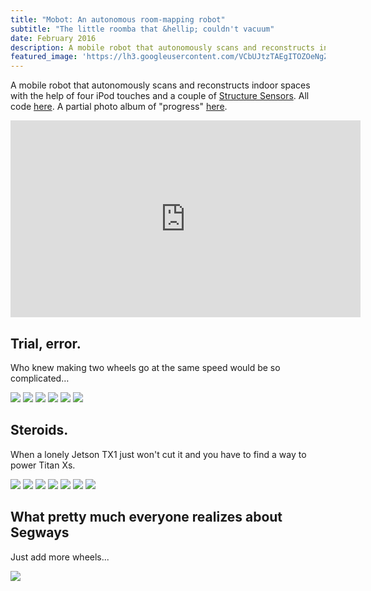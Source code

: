 ```yaml
---
title: "Mobot: An autonomous room-mapping robot"
subtitle: "The little roomba that &hellip; couldn't vacuum"
date: February 2016
description: A mobile robot that autonomously scans and reconstructs indoor spaces.
featured_image: 'https://lh3.googleusercontent.com/VCbUJtzTAEgITOZOeNgZ_rM1tIiAQcaLgYfnKZUbUdyBdVzEUXrh5G31OHOZuYG6G1On0dB9hUWgV2gv7SsU1WqR9br0HGySqfBMM1Yg1cMzMevXZDwSq30b1RzPRy7Fqx0UtknYdgSs6M8yG775PvtFLlgeUA4WEypWhRZrBkrCjpVKzStHOaIEN8ogGa20mH6hXM5rEUOZZWCtdewMBgWDZJX-KTEZvtcZ38UWk08xuBsNzIHLFV1tmMWUUX1vh8SasygYI5Fc5KHQ_kQF_A-hKE6aXn43GFaje563Oma1aGE3rGbiWKDxyZK8-_paKto5uYCpELZPL4_oD5NE2Q9cr2fhdEBg4fqqVy_D5_J6fAR9WbTeWEehmFGumihfb-JpgPfp5Nb8TIMg1RqUw3VkfQPoQ_a3pTbvV3pL5yag_mbv42FIClPm-xD7pzrNL939tYqi8bc4UZc5K7BB_OXV6zI1JVgoYtvD9VvEd08s9W-Pv5oDfqYgwA4AmqcZAhD_3JufrAk7GHlw241rzx6_e1DUf_k3AYq2tqK9GsweiI7VEVeD-nH44p30CGE-d27nkcH13SJAqqVbEun0WrBX64wenJe4U-j4VWRmtN_VCfec-xcC_IsbrDNaccZaiSKm_SbcKOldZiifLYZjEWpmMB4JrRiZ1mg4Gr9uj7i_JJ3Sd0gDb5TohJpQ13AOX5wM5A2WuQgJJzzFR7-NcVut5Q=w1100-h1466-no'
---
```


A mobile robot that autonomously scans and reconstructs indoor spaces with the help of four iPod touches and a couple of [Structure Sensors](https://structure.io). All code [here](https://github.com/danielsuo/mobot). A partial photo album of "progress" [here](https://photos.google.com/share/AF1QipM-gw84bVVaIP-uQoGXTUlZM2MPBrJqzOhyYj5fdWOHy8zU_SxZKoJkm60k_c3hOA?key=aGExRU5UVmZLRkFKMUNOUkxDcW1MektvUlZ1a2t3).

<iframe width="560" height="315" src="https://www.youtube.com/embed/SEKjOCBeejc" frameborder="0" allow="accelerometer; autoplay; encrypted-media; gyroscope; picture-in-picture" allowfullscreen></iframe>

## Trial, error.
Who knew making two wheels go at the same speed would be so complicated&hellip;
<div class="gallery" data-columns="3">
  <img src="https://lh3.googleusercontent.com/antav5Ab_HzuDGPgQ8wj6smBDgKhsMejcl4LfYKkhkbbuuVocPEfVw_XFRt_EhMV4HQP8Z8TD9Pj5_-uu3is5WpKLdbLToSQCKhpj2nC1rnhmTmdqTsejLNDlqhSDH5Z4m1q_IVhTYr7d1UbQWpAVdAbv9wiyAurGxpClXA7Z4LEZdKYd2U-56h_PcPsQ_bdKaZIkZ1UKw_qJuZNTZA-6b_PhTQuhm4CjTg5DtsUnp9K5gq6P1QU1Rw5KuUEVpa2Z8nudhrq6kjo8MHLqPxT1bBoVr7yoy6yK1tyVIEfB9hT4UhJAv8x-pqfWVStWi1tc5-yAm8HHbwI_DcNQ0DXvxDjYkfk5NbIdQNQ2_2wZRUKnUhGeCweKDf1T3NhNOhlzaRkGnLeIDGwlFJBk1HDOnSut2F4rpVEVnWlTS6sDyiDAkW6A885QOn7oJ6dcbiTMJ2D6xvdslKBAQMSlb9TWCUBd0IKfSKTyrFYIWaD5qYaRkpzPeXvluQDGeTtaZWyPo-wn0tKMRl3bhtyXRCPfWU__p5CUATQK5osiN20vnqVfNoOPD8wHtNlNbRg3gwNwENG_UF-qONwN1o18DpdqPIAFUbDK50umHJOHfZvm5-PnjXy_YLcH0TGvHFLtHir6eCEdfeKJ6Z4EoaMB0zK61OVgZ_wR2dSpqAO8qtYktSPkiW9l1As-Nw3CBSJN_K5e51nhSvvcdBF4cLcsqdZ1Klv_A=w1280-h960-no">
  <img src="https://lh3.googleusercontent.com/-JGP1sVCnDvCSkRH5POTH4fqaFj6WqSikFAseqOQHwYC40KDvy6MkW-M8pxA6yxyq7CjKuT-r4NcZlX0I3WphIiZ_4j7sLLItnZBvNcNjB-D24B00M2z8aVGyQvyckx6RaFAZJo-WNNhWqogbjOGbm257Mt3_SYbvhiR8CvqyPscs1y_M53VOYD3-kJtO_8-VnsJn2A6T-bdJteQZ60Dby1V2PEUpIbkOIT22caUj_a1E47O8iXxjsxzuRb51pdSoPGlqMwr2L4Prth5TNUzlnCUDQyp9X2yzHIvYBCJn7tXK7SZ9MLE5n9akzeQhhrczTn3Gu_MqzRDAoDstVTm9k88sxZpIOtdTfX2r6yJSU5vP5wAqeWa7ZOKZW5brlvv-VE3PvDocpfNU_Ha41ZPXxjXJ0RnurenE1cyNfb8XlSaTZTvXbQOCetc9a-ShyZFJZvq7p7w7rWpplngqWeJ9gA2mEZZU3FasbrBmg5MRiUxfnzWRbfoWqI1-6CFGp3nfX3XYYNbzuKloSWTxJwbmOHYjJCwG8FYENRKCLWj4pr5IP3YNaArS4h-21Yb0hZKnC94V94OjPetuo66K_C9DyJmLZwEkS-ZQmmae0Jyzm8k5X0QdnmeW4eHvF5dvP_iFP1QzuDuJ6EwZ3Nx-DiWGyygP5tAyw3A7tSeykCV-4V2flAuRJRKr7IJ6-jqjt42l96pij-8QFTs8I9gGbhNL_vQlQ=w1280-h960-no">
  <img src="https://lh3.googleusercontent.com/761uLA3bzCJHmlAq6eoZkucLGTkm8QBext0kKgLuC6uSvLI0Hxct0sUlM3mgEAgpGCZV4umdGxbjIcD_beM9PZ-uQT7u0eTLRhAsNXXfmBzoC-lQ37-spDXhvymmv1whPQixh2eipxxahA90bJTbgoM09eoK9Jp3sY3cjZOux0OFB8dW2pVAvqG2Bp0_htEi8i0VEWIFDjR92OwvyMZ1jN68IP5WQKgnPHVJsosv4t5MRvSj4-q2w6UU5GhW5H1huuMRxK40beob9HSy3J1V8PiY71dVjLldzAFu64Bq03w64cvJ0SCeUdjXpeEuhwhhytatvxcNktVY-xdEvSBhCLT1pfGnP3OG-2z_NdmBEsWKvqww5_sLoWRUK-tGLZ3kD_cNhQ7y5-GYrdbyMa31GaXrXaG8ZGRSgHr3SaWBOYorFAfEtUc6gqXHyaBVQTe6vaojL__veIzENDeLgWjzQyuph3OVZ1czeGAGNNudqSJwpOBTLNhiz6mfoslmHKdyPtx2SksMTFmH2QrN4CeqOzNZcVE1qQvV21hUUopAvlhoUqOHqLwGUggepxy-75hqcL3R-UUm_RV5_9TWoBbyDZAk_OkcDDscZrB-KJdZf2VOJjaDV6aB36CF5S29HSYQfz3KzT-7ZX2EEN_v-TZvhycxhjgNl0yd7GzwPI2apI1OT72zfD3qZIj7m75GZlQkYYV_9Yh9G1JPC7_640Kuq7vt6w=w1280-h960-no">
  <img src="https://lh3.googleusercontent.com/sJXeGVgmP8_HRe1XgygOCGp5fa7MgSfk6sEn_5V33U4qgxMOZqDksd4LOKyBmF_XWR-idzNQG86mBFITGWTEjYQIylCI0zRvLDZtRshP4s4J6lZ0BoHHBttqKG4KFJPu_UYgwZZtmO61pEajUJpKJsWNU4cLlY9HRckX9Wtf6PPl5wuVapNL4HQ-K9NzFmlIVUAhSfCNkW6nK2hDWFIr9CgyasNCcPtAsR7ItjHHXx8I3nSEySsEoBpfz6-6jE7CXsdbT8awwPkv4_jkKy_gCUCQANkhz20CXGgNl2gxmL3CEreKLglw6tRq8SaqTUuQuVdSkafLfaULi9v8Tfq5gJljeECnZGxam8RzGXpSCcJMZCgw_3EATyv4fdwTnoyqVx_fOya54vmM_EHiyZpz7JPiTTKevSlYW28UdBUMIG_4RKa_Fvn1tisgfNjfbUyI3lYmfanyTu1eWXfFbyqrNXJamDlMDPRIguv2Xv2ozSkhHIrdvZcH3uR6ZX7QlZf9K3vHtR1tTHZECJ8Skc_-myVk_PRGBZgwVXCC9DvKAavIJuX7ESyF0jHCRTIPpLJx8o99NQEpqNuScXd8yKggqTTdGKlyycBdy8a80Q5Y3pGQC4G7eTeqeRJf18hcOZWXVYY4HoDJ5AAD0ZtPz1XBeG7E1ZtNp0xFHS4vTGzHElLjJgL3D0B2eErT1YWrIdsqMOGqQlOI8m4UGtN4K7ZiKPsF6Q=w1280-h960-no">
  <img src="https://lh3.googleusercontent.com/VCbUJtzTAEgITOZOeNgZ_rM1tIiAQcaLgYfnKZUbUdyBdVzEUXrh5G31OHOZuYG6G1On0dB9hUWgV2gv7SsU1WqR9br0HGySqfBMM1Yg1cMzMevXZDwSq30b1RzPRy7Fqx0UtknYdgSs6M8yG775PvtFLlgeUA4WEypWhRZrBkrCjpVKzStHOaIEN8ogGa20mH6hXM5rEUOZZWCtdewMBgWDZJX-KTEZvtcZ38UWk08xuBsNzIHLFV1tmMWUUX1vh8SasygYI5Fc5KHQ_kQF_A-hKE6aXn43GFaje563Oma1aGE3rGbiWKDxyZK8-_paKto5uYCpELZPL4_oD5NE2Q9cr2fhdEBg4fqqVy_D5_J6fAR9WbTeWEehmFGumihfb-JpgPfp5Nb8TIMg1RqUw3VkfQPoQ_a3pTbvV3pL5yag_mbv42FIClPm-xD7pzrNL939tYqi8bc4UZc5K7BB_OXV6zI1JVgoYtvD9VvEd08s9W-Pv5oDfqYgwA4AmqcZAhD_3JufrAk7GHlw241rzx6_e1DUf_k3AYq2tqK9GsweiI7VEVeD-nH44p30CGE-d27nkcH13SJAqqVbEun0WrBX64wenJe4U-j4VWRmtN_VCfec-xcC_IsbrDNaccZaiSKm_SbcKOldZiifLYZjEWpmMB4JrRiZ1mg4Gr9uj7i_JJ3Sd0gDb5TohJpQ13AOX5wM5A2WuQgJJzzFR7-NcVut5Q=w1100-h1466-no">
  <img src="https://lh3.googleusercontent.com/tNFQI6cT6vQHXforbNWNL0Z7rpnRg_F2KVT2SOAUhaZtQ8RQAlmIlLVtklA0WtvKDLMY-FRccdb7HA9DB_hKhDwfRlB9MAD_vImvux-9h-ZTbO6PuwGYFGtW8rtNjWXXGd0yV6DRjsV0pDA5TcYLQydPB_dgm9tLxWOos9tVrC4qDlauMSDnmGxLuIsVzkZdpv5MVUqr7gHz3HUUPpTcP4lWte7Yj18Xcs5QqCUxlSbW1nQJxkEeJFifNI5F-7-Z6bINBoia2g2q4MZ5lWf3dzsb_R67txmQSP6at9wX20d1s4L6XnPImhfX7JL4tudziugoyfqr63iWG-W52o6QWASJaJcgzDjRiZQUo9-NcJGCthtpXMD5veJF99h3hFEPVvYLKOYqDLscfh3j5hUQtDGXJNvcFE1bTqXBsdPWt9xHvlxE2CBWwMIV--8fz_qxfYC5NmOoeUsotga1kgDfv8utAhQwo7gEni4PdL43xIFYij25iBzFiP4-1uZ63pX8tpAPtLmG5Op6BswJwWez2ypCfCO4kBxParVx0APRgMuyCu8ffGcEVFPaIWDGpEcQBSNWYy3t9DvsFFMYHu8jj6ZKVqA8AD-vsSHl81G4OYkvN6DcCmPXcsAAEUK6ER0Kb10f8oJDrvDSNtqU1RyCwO9TZfugPr0yJgqZfG-uwg1bepkzchQ7PoWgRK41WMExdP6lCfMukk-fK_oyPyUqmPKUVQ=w1280-h960-no">
</div>

## Steroids.
When a lonely Jetson TX1 just won't cut it and you have to find a way to power Titan Xs.
<div class="gallery" data-columns="3">
  <img src="https://lh3.googleusercontent.com/_G8q1XuL5A1WYDuJFk-356GC8_ySNxVm9Ly4wcXFfOw1pGM1ZE_JDT91jD7TOrpeg6hzOFdo7Vgfj_J1RlGKWDkjaowFy26C51t2S0yrwCzgV6shWlY5eRImFhdtL425iPXGqbr3RcRrmO-Y51Yvk-4NTs5RlQ-vMh5WVcmcqU9yk91TH84u8vP2Z1geDa5yizWF04TWqZh4V1XMoEpP6oEnAxPGntx88e-4SViQCIrldpuHFAjWLoLAQV3rpNpR1p86v0xfgzcxMGqtaoVbODfJGCWGTV7uo_xumvzX_UeZWj509v_25cDAeQm-7-ybZvKl0Ob9wzQHD-QzKiPJjH_rkvx_qFpY0LRK-eLdGj9XF8LvZG9hI8Lz6mLwdCLF8jBQerY3vdZrTISzMs6yUrwjpNUf29JwvK-xjGzRGP9dFhRzU6CUZS84IKb0vH-aFBTzaoqn9iC1FHKCDAC_9DZMoN0hf9v2ZFqnOw5jcE4LGRvn39kody3xrzK7KVX7gi0AJspKMUvCIPcL2jOBE0HqtMvOiDTO6X8wroszKYXgG2nkTOTy6sUTiTHJQwLVDKhYxK4NHalpkDKi6H2YBh9LAlBwW4GNW-PxJelecsppoeaVBJJFtQlrHqBWo83EuVLmWAtsMmuSgzFRfnEYaPVVupyXelyYgADekLo3TFrZ0lAUJVn5xh5HMq8NceJW7QtYU4skNyqeQp8gVLBJ6krjIw=w1100-h1466-no">
  <img src="https://lh3.googleusercontent.com/4HY8toZs4HeEra3SezPG_MnkMnWyV7_LWRT3w6P2K8K2qtlCMp4Mc7xajJKo8DenoxaMi9f5DjrnrBkPBZ91WcahgLyKMGxo32p5_VuQyRrSOm0Z8_zGCFwiKbwk-Gh9UXw7HU69wW2NY4Wv47K4xs0b0VqtoCiC8iwa06KpqM0oJPgYZXmuHOag32mYlJgHO347G9KaPRKyNhzenJ5jvddD9tKihfxN4Q7sKpWanoTcWkKOrIDUg3X2W91kBipkSTmfFuW0iTuChzTWeZetU4mlPIW4QQg8WpUTeSZOV0eSmo5fhkVy7DW8WmspLTttkcr6p0RyfaiCeUcYh8-q26HRFWIEqyZACLXJipFtaDv4FrytU9eh5xOF7SQhUc1QOGu7_z1rwc7ePlHNqM5ENnATrxBJyoxKyimCPUWxJn2XKfLytG0WNje3ZS_XpxM3pO6fl490g3_vgk3WtwmEwFcXIW-IPbvt3ZVJtqAd2PaidquEMWCXwOAzc8Rpo3Uji20_fUOYnWkVDTl0Qm8JDt_tnBEsBV0OKOgg8sfLPmoMIcCnTvXVCWKI_EAnfvWvFnpQPmgeCpQlqnAJiLKC80WfIqy5GNhTfGzZEuY-72Qec8D9c_nrmM-Zt6UovbKLj6WTVBNdUmHQvoZf20jN_FgXHQhJEAPwLpkbCGNIiayX6dD3wgLzW4Vh7mxCdyi_urgDd_OU91q9PSXZeZ_rlqeOCQ=w1100-h1466-no">
  <img src="https://lh3.googleusercontent.com/JQg2r2D4KeDqnVFgwD-WCspU0NMIA725kC0FEHFjZzMq1mJwUI5H_LzVHCHec3mj9isf55abRKXA9FXKdaZ2wXJ7zDvEfP7Na9cZw8pjgJ8c67EyhfztidcMu6ZTLVYr5W8vz6BO_Y8kHvI4eSrOoPknWw5IaIUBo_C9OsgIvP6FF18UMIgq-7mK76zXpkWGRMKCK91pb9UoNJgpbZSDmUEcH7t4dWs-HPJiLQ9ICMkHgui1dcjQDdIEbaV8Sr-kRiITUwrKiM7lFF6zvOgLLd9WLZ7wycdWFJmudaSr3kWMb5pkqF01Xmf_o6C6hxlwydHkGWq4CmAsw5CjyBxAbKM7_uabAjAmT7M3ZVA35VnG4yaDnzpRSwRNkuBojY7vhuutYMLhaztZ7S7QzuFDOTFHcQK2pPjayw8NX3pvYDJAgFQtQYvNdGKij7hfvdBvGtAhKP9yT5MTm6mXdRvTIs5GehxwuKls5ZRnFpleskRl-8Iss_3TUolbekWIFrwWuqkfMF-qOLlFdgWLsypHM68M2U-Y_fHNq7OyCdrtUJK1Lun7kTvNrozc2dOjVffQvCZArof_nE9BCGHMCGGZPx1X0j9SOCYblF1Ivp4tA9mpmjyQxNmpjuPxq33pa_kKGnICgDLYxq5cA_tXZIFGhmJUmjbShvZkvpJYie4mNHyw28E5bDVigaJUWFeXwYjR3jO5ZOz-gqmu3_j7XQ9Ms0OLng=w1280-h960-no">
  <img src="https://lh3.googleusercontent.com/KLUXyMmrdTnqQsvnUjWWLdMWzQR0eM-4orROLAS9UH5UuWd5T0aCa823JpFHuxw6Ff8n3oYLQDufooi6NmyLttip9dn922OyBzzCczWrN12wLWstjLNifuzQKhYeW4Wl1clZNa3ytz9sJEMGmC_iubNlqpY5-U0kHG_U3EruQSTYpPzbkjPv0Dh2IZmmWFH67uR-FbQJcK8nv07400hjLGi9aPq_wlfZ2vNbsAl23S_BrKyC5ukoXiZQSf4DsUY4ndZ21-8f6opQSEe-Q4t_D_upzx50TLoWbIyITB4ri1vEud8X_lQ_gXBN_FN9Jlrt2gNV1fRhKeC6KMoeIkBjr3n09rfK2RXs6k7TcbE-7KQiYmf9jpbrJwx5ATLWklgDQgsJHQgBSaS0eav_9q4e3NzyIyvUtv1aabVrKWIZjnpIaC8uX9mquAkoZwuUpt_vZqIzxDIK6raPy51wQyiUam1MI-nlCV6k2OVvkajiJANMqUphMwRCHKHe9EwYMLdZwYpcdFY2H0vJkeJgiXUB9yNrkwWixlsz0108A-FJ6l3WJf3Pkpe-JAn8Ba0bBU-S1R0vmjZDA5tjReDCvHxA32KyjG5SOQbRr5Wqhp7qUHKDh2YE300nRIVLp4TLk-tJbLTzw6x4F4JX4j_Eea2uWmkA3qAYZg1IsdaeKy4hHIJQtFeTZX4QNA3WaofSmpJFTyExuX2INjpAYh732AR3z-H1tg=w408-h307-no">
  <img src="https://lh3.googleusercontent.com/0WQ7GIrvyfy_cRgJq5_A_fhq8sREAXK9DsELpsYhayZFApN7G7tpzPrx2l29D-U3EcinCbQJuMm_z7C4iku0mDrUDM75WnR1TSRKblIQkdAcfHGh3dFCRFu4A_QF3twHpvDWNedq9hnvUDbmZzLrxqzKtQmrtCJi2A_AkhST9vaaWZI8Aiqj8sVg8CiPdiywOmywZVvNvZkbAO9T1uyQorA5bihd_TNopSXfETHHu5MegG1adL4mqD8B-oEC26CLnPJ-fgJR3kebXjYR92p-Qg6I9ML7tfFBJQYgYQlg_A-RtSbRL3eC9oGObVV6zus0xDgQShrnAQI4zt9LUqfQCV1VRPIDdetfLCLq_NjtwmRb16h2SS-xT7PHT0PiZu6aCl9QG-_f1J7VzUTvbLuhnSMFuAjxg8-wg-zrQdPJwjNujXmT6p8MkPRv15rdGb0gOUYNa2Dyw-4F6XxH7vaRFn4AlJG7Y0RCViR5Dz8w5L4IVPRg-haR_JREysrOYUUY3ms9WcILItN4WEIAp2Pqtuad-iOAKddFY9FfhRp2WO2Oj47qIeIs6LHVYe5VCRqVUI-8mKp_HT2a7-2udjP7TBwq9oukPlaEy0d22lBqRDi-YiBJB3OTj5gOxRjICOBzOQRQIB3VzmvsG_lcduHGNU2dIL7puZH2kmaPZlzgH7Y9BIyaDAG06HAMJUxLg2IXls1T7Dg7VvrqMDMjy6PS_oFPtA=w1280-h960-no">
  <img src="https://lh3.googleusercontent.com/EOjRDmgwdvhjkmv7LT8EU1PbedndErXmPhwWgBNbrCgvMp35RPWVcV9tCWzaWmK3fff2_Bu6-SmxDNe2SAjFxYZYuDYhXMycX_2MDr5H5Uu_HEa8qbOmnWovRkNREV1NgW84ZY8Yb1EJv2AzO6B7i4ZtLfp8JqNhS2AarCC0isLnRwLjhb3WLXOppaoDxkkIOQkruk8BhFL_RwwMB4Tf9JdqXSiI3wLmoeWiLTmYC4VJ-fAv-sQXJG6SwT830-tdwpugqoNFyp27ZcIHMDtzljxLNG9o7uwRKMQUC24gNlJYsqdDsLE3GWAu1DvgXbBcWc0CG-M9wTsQhtWUmRYwOEMOpq5hqk1UpYDapIOJacZcoYguiR18vp-fSM_hWbq_F1CKulUtTkducgYtuOSwZU71BWt4FWYFnfOD0Gc0C8SmXlk66msV8XBec6hgKq5cn0LQ8KaPwEYhrxeR8IvL8wNV_ntTtXHjt811CiTf6CgsmLOAE4Zi913IG-nMm2sBEZJfOqAhKESYVIzzdS4Rbx16PcIBC-3x6P_PV0Pv4VE2f_hX48ubmtj2fGRMqKlprGQOvwhx41Ni9Odfui4KBL0adVZ22AGJT2nPoO5i5jL393uTov99g9bGwvtdM2C05LHbGWWXhfTWVCYI9-rKHFMRks-tmCojZnaMZ_s-Bn7fYdHxyRgv0ywFFAJrtu0BM8clOKK14Zwe8cqQ4C8jG9kiRA=w1280-h960-no">
  <img src="https://lh3.googleusercontent.com/fo-eo60Y-7bjigZsnDINjlOLAgsK5WaCGMZ79Z2BdKbN46mXAAqArJJRTClJGMV2xkvKSLp7FsB6VlSa3PXhcb0iQqyqnUSjtuF-ZJo_E5vNRwPxK17yySedCYyv4FuFMF5xP2eYQ2nWbdKim9VDV4R7wLyTtdHf4aSm0fzdgtctmsFBsTHU2BBpzAO8UfhIQOvvKt7EuddtT56rkyjtY5TpPzaaixyJvtUe8pdHbpUg0MC_Ee5qoxor0mIHaUGmnoBxgAap_d5BLaOWN9w334ELSwqNtYvAo3KmxQ0ZmE0AYyYjl0QZisquFydOMd5nfUpFj5EHyBY-uu5x8sou6IHnkkK4rFj-JYL4abZgfUJjoLwEcuK9qQpMamf9v0rzy-jnsWxmN-tvd2bnr0IUNTWQYwtyiFFNTZgi-Lj9cDkpk6vJNFajAHwO_t_rZAw1iRX2wgO_SpVsHdBPqBYyOTsKWCAUD5uM9TbN_quaLtWS-iUs6AtLegNfbMrl3EaTOe5mGLHU3j9jiYssU5k8r96odZeg6jAu4GGaJ-sWsOuyTRHO4VlCjLP0poiRZz8xog4p_U_00tZGZZEjrHusShsF_TJo6SIPcR8N3oJOEZD7FyRELSnHaJXst3ZHJwB-pG_JVqFbK9Uczm7V4JDJBXqyqp-rt3IfNjcg7N-6GTL9wd26wrSIGm6PuN6z4Uvr-p3ZOfK8K7uQHhhaqnEJM8UaGw=w1100-h1466-no">
</div>

## What pretty much everyone realizes about Segways

Just add more wheels...

![](https://lh3.googleusercontent.com/NJ83_EUwYHKx8uLPpiPvNVOxLJ7aqsxI0O63CuHjzMXObtSNgbcjE13u5xRxAFnTI4Er_IMnT62JTA5mM6e08ayXWZNJ_Of5rKhGIF3KOPKeU17tDYviTemCpq4AcOPxmhj-czHrrQGfgDxIvcY-9QeqHAvHUaDYWCdUhUsFsnERyu1I_6PAi2xLWSq2ys1phmmqqe7MzMGqQTSpg66uLdtO7tpM0Tz22hds9Ok-XZFCyL10dScYRuJhn1TOTf7kAMm-FBCmORu07Mr5tgjJ3KJVFI5Fb3ik5cHnrUm-l1q6w24snhj7P_nPkBXnLhebz38LH64QGQNe3J-kqYSnyEiZkcKQdh8stD44Uz5R09ovWDB62Mt3kvGrlHycLRhdXpKNaIjOPBQIVzu-zQ0gNlXUAHgNuVG3Jfddamsh7C3f410BooetAN4vVHMwMDV90Ti-Tp0Sos-SWt9TeWjG68d2fmab6LJ2mZlZJ8X3CFEmieJjMPm5k6lJRF84G6dckJ2L_5gbIn_YkvZm5CvATvqt0LSwc4lxP4tNLaaSX2dFHR21rOe8BFmKeSr-1_i5Mp2bQ_qXPsU79i2z5D0Y97xWVSsc2e-44xO2ZdYdGSL2ZODoMJ7dFjar47uvD5ZZN0pqUswGafvwzOqU60P9iVacVNXRFsrAw2xsFBdDWcPdOe1HakEsw4FWvKKwJ_KWVApMKwq6e-FEkPaVKDXW_lawkQ=w1280-h960-no)

